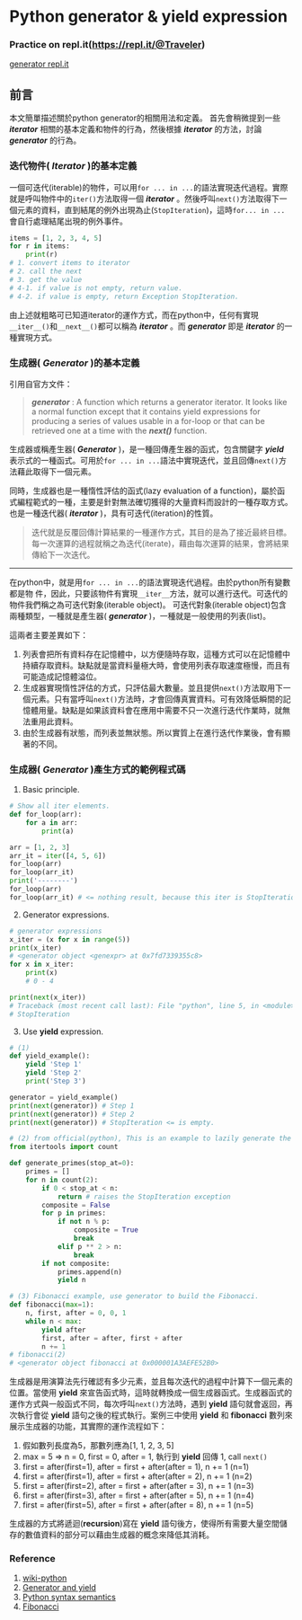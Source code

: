 # Python generator & yield expression

### Practice on repl.it(https://repl.it/@Traveler)
[generator repl.it](https://repl.it/@Traveler/py_generator)

## 前言
本文簡單描述關於python generator的相關用法和定義。
首先會稍微提到一些 ___iterator___ 相關的基本定義和物件的行為，然後根據 ___iterator___ 的方法，討論 ___generator___ 的行為。

### 迭代物件( ___Iterator___ )的基本定義

一個可迭代(iterable)的物件，可以用`for ... in ...`的語法實現迭代過程。實際就是呼叫物件中的`iter()`方法取得一個 ___iterator___ 。然後呼叫`next()`方法取得下一個元素的資料，直到結尾的例外出現為止(`StopIteration`)，這時`for... in ...`會自行處理結尾出現的例外事件。

```python
items = [1, 2, 3, 4, 5]
for r in items:
    print(r)
# 1. convert items to iterator
# 2. call the next
# 3. get the value
# 4-1. if value is not empty, return value.
# 4-2. if value is empty, return Exception StopIteration.
```
由上述就粗略可已知道iterator的運作方式，而在python中，任何有實現`__iter__()`和`__next__()`都可以稱為 ___iterator___ 。而 ___generator___ 即是 ___iterator___ 的一種實現方式。

### 生成器( ___Generator___ )的基本定義

引用自官方文件：
>  ___generator___ : A function which returns a generator iterator. It looks like a normal function except that it contains yield expressions for producing a series of values usable in a for-loop or that can be retrieved one at a time with the ___next()___ function.
>
生成器或稱產生器( ___Generator___ )，是一種回傳產生器的函式，包含關鍵字 ___yield___ 表示式的一種函式。可用於`for ... in ...`語法中實現迭代，並且回傳`next()`方法藉此取得下一個元素。

同時，生成器也是一種惰性評估的函式(lazy evaluation of a function)，屬於函式編程範式的一種，主要是針對無法確切獲得的大量資料而設計的一種存取方式。也是一種迭代器( ___iterator___ )，具有可迭代(iteration)的性質。

> 迭代就是反覆回傳計算結果的一種運作方式，其目的是為了接近最終目標。每一次運算的過程就稱之為迭代(iterate)，藉由每次運算的結果，會將結果傳給下一次迭代。
---
在python中，就是用`for ... in ...`的語法實現迭代過程。由於python所有變數都是物 件，因此，只要該物件有實現`__iter__`方法，就可以進行迭代。可迭代的物件我們稱之為可迭代對象(iterable object)。
可迭代對象(iterable object)包含兩種類型，一種就是產生器( ___generator___ )，一種就是一般使用的列表(list)。

這兩者主要差異如下：
1. 列表會把所有資料存在記憶體中，以方便隨時存取，這種方式可以在記憶體中持續存取資料。缺點就是當資料量極大時，會使用列表存取速度極慢，而且有可能造成記憶體溢位。
2. 生成器實現惰性評估的方式，只評估最大數量。並且提供`next()`方法取用下一個元素。只有當呼叫`next()`方法時，才會回傳真實資料。可有效降低瞬間的記憶體用量。缺點是如果該資料會在應用中需要不只一次進行迭代作業時，就無法重用此資料。
3. 由於生成器有狀態，而列表並無狀態。所以實質上在進行迭代作業後，會有顯著的不同。

### 生成器( ___Generator___ )產生方式的範例程式碼
1. Basic principle.
```python
# Show all iter elements.
def for_loop(arr):
    for a in arr:
        print(a)

arr = [1, 2, 3]
arr_it = iter([4, 5, 6])
for_loop(arr)
for_loop(arr_it)
print('--------')
for_loop(arr)
for_loop(arr_it) # <= nothing result, because this iter is StopIteration.
```
2. Generator expressions.
```python
# generator expressions
x_iter = (x for x in range(5))
print(x_iter)
# <generator object <genexpr> at 0x7fd7339355c8>
for x in x_iter:
    print(x)
    # 0 - 4

print(next(x_iter))
# Traceback (most recent call last): File "python", line 5, in <module>
# StopIteration
```

3. Use __yield__ expression.
```python
# (1)
def yield_example():
    yield 'Step 1'
    yield 'Step 2'
    print('Step 3')

generator = yield_example()
print(next(generator)) # Step 1
print(next(generator)) # Step 2
print(next(generator)) # StopIteration <= is empty.

# (2) from official(python), This is an example to lazily generate the prime numbers:
from itertools import count

def generate_primes(stop_at=0):
    primes = []
    for n in count(2):
        if 0 < stop_at < n:
            return # raises the StopIteration exception
        composite = False
        for p in primes:
            if not n % p:
                composite = True
                break
            elif p ** 2 > n:
                break
        if not composite:
            primes.append(n)
            yield n
```

```python
# (3) Fibonacci example, use generator to build the Fibonacci.
def fibonacci(max=1):
    n, first, after = 0, 0, 1
    while n < max:
        yield after
        first, after = after, first + after
        n += 1
# fibonacci(2)
# <generator object fibonacci at 0x000001A3AEFE52B0>
```
生成器是用演算法先行確認有多少元素，並且每次迭代的過程中計算下一個元素的位置。當使用  __yield__ 來宣告函式時，這時就轉換成一個生成器函式。生成器函式的運作方式與一般函式不同，每次呼叫`next()`方法時，遇到  __yield__ 語句就會返回，再次執行會從  __yield__ 語句之後的程式執行。案例三中使用 __yield__ 和 __fibonacci__ 數列來展示生成器的功能，其實際的運作流程如下：
1. 假如數列長度為5，那數列應為[1, 1, 2, 3, 5]
2. max = 5 => n = 0, first = 0, after = 1, 執行到 __yield__ 回傳 1, call `next()`
3. first = after(first=1), after = first + after(after = 1), n += 1 (n=1)
4. first = after(first=1), after = first + after(after = 2), n += 1 (n=2)
5. first = after(first=2), after = first + after(after = 3), n += 1 (n=3)
6. first = after(first=3), after = first + after(after = 5), n += 1 (n=4)
7. first = after(first=5), after = first + after(after = 8), n += 1 (n=5)

生成器的方式將遞迴(__recursion__)寫在 __yield__ 語句後方，使得所有需要大量空間儲存的數值資料的部分可以藉由生成器的概念來降低其消耗。

### Reference
1. [wiki-python](https://en.wikipedia.org/wiki/Python_syntax_and_semantics#Generators)
2. [Generator and yield](http://kissg.me/2016/04/09/python-generator-yield/)
3. [Python syntax semantics](https://en.wikipedia.org/wiki/Python_syntax_and_semantics#Functional_programming)
4. [Fibonacci](https://zh.wikipedia.org/zh-tw/%E6%96%90%E6%B3%A2%E9%82%A3%E5%A5%91%E6%95%B0%E5%88%97)